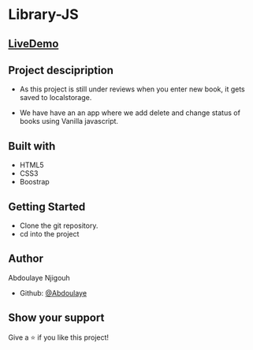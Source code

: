 # Library-JS

## [LiveDemo](https://abdoulaye-thespy.github.io/Library-JS/)

## Project descipription

- As this project is still under reviews when you enter new book, it gets saved to localstorage.

- We have have an an app where we add delete and change status of books using Vanilla javascript.

## Built with

- HTML5
- CSS3
- Boostrap

## Getting Started

- Clone the git repository.
- cd into the project

## Author

Abdoulaye Njigouh

- Github: [@Abdoulaye](https://github.com/Abdoulaye-Thespy)


## Show your support

Give a ⭐️ if you like this project!
